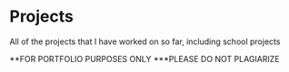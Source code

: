 # Projects
All of the projects that I have worked on so far, including  school projects

**FOR PORTFOLIO PURPOSES ONLY
***PLEASE DO NOT PLAGIARIZE
